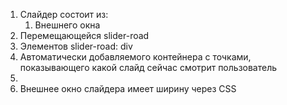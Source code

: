 1. Слайдер состоит из:  
    1. Внешнего окна
  1. Перемещающейся slider-road
  1. Элементов slider-road: div
  1. Автоматически добавляемого контейнера с точками, показывающего какой слайд сейчас смотрит пользователь
  2. 
1. Внешнее окно слайдера имеет ширину через CSS

